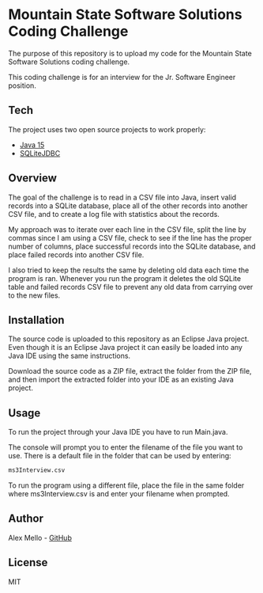 # Mountain State Software Solutions Coding Challenge
The purpose of this repository is to upload my code for the Mountain State Software Solutions coding challenge.

This coding challenge is for an interview for the Jr. Software Engineer position.



## Tech
The project uses two open source projects to work properly:

* [Java 15]
* [SQLiteJDBC]



## Overview
The goal of the challenge is to read in a CSV file into Java, insert valid records into a SQLite database, place all of the other records into another CSV file, and to create a log file with statistics about the records.

My approach was to iterate over each line in the CSV file, split the line by commas since I am using a CSV file, check to see if the line has the proper number of columns, place successful records into the SQLite database, and place failed records into another CSV file.

I also tried to keep the results the same by deleting old data each time the program is ran. Whenever you run the program it deletes the old SQLite table and failed records CSV file to prevent any old data from carrying over to the new files.



## Installation
The source code is uploaded to this repository as an Eclipse Java project. Even though it is an Eclipse Java project it can easily be loaded into any Java IDE using the same instructions.

Download the source code as a ZIP file, extract the folder from the ZIP file, and then import the extracted folder into your IDE as an existing Java project.



## Usage
To run the project through your Java IDE you have to run Main.java.

The console will prompt you to enter the filename of the file you want to use. There is a default file in the folder that can be used by entering:
```sh
ms3Interview.csv
```

To run the program using a different file, place the file in the same folder where ms3Interview.csv is and enter your filename when prompted.



## Author
Alex Mello - [GitHub](https://github.com/Alex-E-Mello)



## License
MIT







[//]: # (These are reference links used in the body of this note and get stripped out when the markdown processor does its job. There is no need to format nicely because it shouldn't be seen. Thanks SO - http://stackoverflow.com/questions/4823468/store-comments-in-markdown-syntax)

   [Java 15]: <https://www.oracle.com/java/technologies/javase/jdk15-archive-downloads.html>
   [SQLiteJDBC]: <https://github.com/xerial/sqlite-jdbc>
